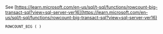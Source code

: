 See [https://learn.microsoft.com/en-us/sql/t-sql/functions/rowcount-big-transact-sql?view=sql-server-ver16](https://learn.microsoft.com/en-us/sql/t-sql/functions/rowcount-big-transact-sql?view=sql-server-ver16)
```
ROWCOUNT_BIG ( )
```
